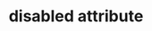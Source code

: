 ---
{
  "title": "disabled attribute",
  "description": "The HTML `disabled` attribute lets authors disable form controls. Note, adding the disabled attribute to form controls will generally cause them to not be focusable.",
  "category": "html",
  "keywords": "disabled attribute",
  "last_test_date": "2018-11-08",
  "test_results_url": "https://a11ysupport.io/tech/html/disabled_attribute",
  "test_url": "https://a11ysupport.io/tech/html/disabled_attribute",
  "notes_by_num": {
    "1": "HTML button[type=\"button\" disabled]: Target is in tab order even with the disabled attribute.",
    "2": "Didn't convey the disabled state"
  },
  "stats": {
    "jaws": {
      "ie": {
        "11-11.134": "y"
      },
      "firefox": {
        "63-73": "y"
      },
      "chrome": {
        "92": "y"
      },
      "edge": {
        "92": "y"
      }
    },
    "narrator": {
      "edge": {
        "44-44.17763": "y"
      }
    },
    "nvda": {
      "firefox": {
        "63.0.1-73": "y"
      },
      "chrome": {
        "92": "y"
      },
      "edge": {
        "92": "y"
      }
    },
    "orca": {
      "firefox": {
        "69-73": "y"
      }
    },
    "vo_ios": {
      "ios_saf": {
        "12.1-13.3.1": "y #1"
      }
    },
    "vo_macos": {
      "safari": {
        "12.0.1-13.0.5": "y"
      }
    },
    "talkback": {
      "and_chr": {
        "78-80": "a #2"
      }
    },
    "dragon_win": {
      "chrome": {
        "75": "n #2"
      }
    },
    "va_and": {
      "and_chr": {
        "77": "y"
      }
    },
    "vc_ios": {
      "ios_saf": {
        "13.0": "u"
      }
    },
    "vc_macos": {
      "safari": {
        "13.0.2": "y"
      }
    },
    "wsr": {
      "edge": {
        "44": "u"
      },
      "chrome": {
        "77": "u"
      }
    }
  },
  "links": {
    "WHATWG HTML spec for the disabled attribute": "https://html.spec.whatwg.org/multipage/form-control-infrastructure.html#enabling-and-disabling-form-controls:-the-disabled-attribute",
    "WHATWG HTML spec for how the disabled attribute affects focus": "https://html.spec.whatwg.org/#focusable-area",
    "HTML AAM for the disabled attribute": "https://w3c.github.io/html-aam/#att-disabled"
  }
}
---